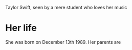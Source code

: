 Taylor Swift, seen by a mere student who loves her music

# Her life

She was born on December 13th 1989. Her parents are 
